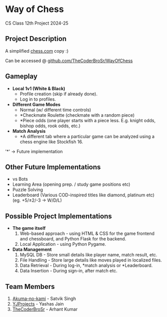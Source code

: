 # Way of Chess
CS Class 12th Project 2024-25

## Project Description
A simplified [﻿chess.com](https://chess.com/) copy :)

Can be accessed @ [﻿github.com/TheCoderBroSr/WayOfChess](https://github.com/TheCoderBroSr/WayOfChess) 

## Gameplay
- **Local 1v1 (White & Black)**
    - Profile creation (skip if already done).
    - Log in to profiles.
- **Different Game Modes**
    - Normal (w/ different time controls)
    - *Checkmate Roulette (checkmate with a random piece)
    - *Piece odds (one player starts with a piece less. E.g. knight odds, bishop odds, rook odds, etc.)
- **Match Analysis**
    - *A different tab where a particular game can be analyzed using a chess engine like Stockfish 16.
      
'*' -> Future implementation

## Other Future Implementations
- vs Bots
- Learning Area (opening prep. / study game positions etc)
- Puzzle Solving
- Leaderboard (Various COD-inspired titles like diamond, platinum etc) (eg. +5/±2/-3 -> W/D/L)


## Possible Project Implementations
- **The game itself**
    1. Web-based approach - using HTML & CSS for the game frontend and chessboard, and Python Flask for the backend.
    2. Local Application - using Python Pygame.
- **Data Management**
    1. MySQL DB - Store small details like player name, match result, etc.
    2. File Handling - Store large details like moves played in localized files.
    3. Data Retrieval - During log-in, *match analysis or *Leaderboard.
    4. Data Insertion - During sign-in, after match etc.

## Team Members
1. [Akuma-no-kami](https://github.com/Akuma-no-kami) - Satvik Singh
2. [YJProjects](https://github.com/YJProjects) - Yashas Jain
3. [TheCoderBroSr](https://github.com/TheCoderBroSr) - Arhant Kumar
